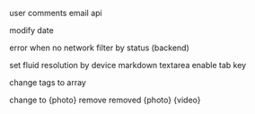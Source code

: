 user comments
email api

modify date

error when no network
filter by status (backend)

set fluid resolution by device
markdown textarea enable tab key

change tags to array



change <photo> to {photo}
remove removed {photo} {video}

